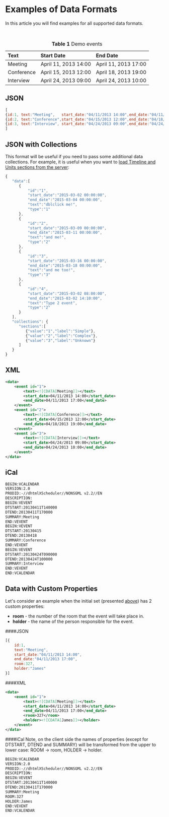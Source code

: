 Examples of Data Formats 
==============
In this article you will find examples for all supported data formats.

<br>

<table class="list" cellspacing="0" cellpadding="5" border="0">
	<caption class="caption">
		<strong>Table 1 </strong>
		Demo events
	</caption>
	<thead>
	<tr>
		<th align="left">
			Text
		</th>
		<th align="left">
			Start Date
		</th>
		<th align="left">
			End Date
		</th>
	</tr>
	</thead>
	<tbody>
	<tr>
		<td>Meeting</td>
		<td>April 11, 2013 14:00</td>
		<td>April 11, 2013 17:00</td>
	</tr>
	<tr>
		<td>Conference</td>
		<td>April 15, 2013 12:00</td>
		<td>April 18, 2013 19:00</td>
	</tr>
	<tr>
		<td>Interview </td>
		<td>April 24, 2013 09:00</td>
		<td>April 24, 2013 10:00</td>
	</tr>
	</tbody>
</table>



JSON
-------------------------

~~~js
[
{id:1, text:"Meeting",   start_date:"04/11/2013 14:00",end_date:"04/11/2013 17:00"},
{id:2, text:"Conference",start_date:"04/15/2013 12:00",end_date:"04/18/2013 19:00"},
{id:3, text:"Interview", start_date:"04/24/2013 09:00",end_date:"04/24/2013 10:00"}
]
~~~

JSON with Collections 
------------------------

This format will be useful if you need to pass some additional data collections. 
For example, it is useful when you want to [load Timeline and Units sections from the server](loading_data.md#loadingdatawithtimelineandunitssectionsfromtheserver):

~~~js
{ 
   "data":[
      {
          "id":"1",
          "start_date":"2015-03-02 00:00:00",
          "end_date":"2015-03-04 00:00:00",
          "text":"dblclick me!",
          "type":"1"
      },
      {
          "id":"2",
          "start_date":"2015-03-09 00:00:00",
          "end_date":"2015-03-11 00:00:00",
          "text":"and me!",
          "type":"2"
      },
      {
          "id":"3",
          "start_date":"2015-03-16 00:00:00",
          "end_date":"2015-03-18 00:00:00",
          "text":"and me too!",
          "type":"3"
      },
      { 
          "id":"4",
          "start_date":"2015-03-02 08:00:00",
          "end_date":"2015-03-02 14:10:00",
          "text":"Type 2 event",
          "type":"2"
      }
   ], 
   "collections": {
      "sections":[
         {"value":"1","label":"Simple"},
         {"value":"2","label":"Complex"},
         {"value":"3","label":"Unknown"}
      ]
   }
}
~~~

XML
---------------------------------

~~~xml
<data>
	<event id="1">
		<text><![CDATA[Meeting]]></text>
		<start_date>04/11/2013 14:00</start_date>
		<end_date>04/11/2013 17:00</end_date>
	</event>
	<event id="2">
		<text><![CDATA[Conference]]></text>
		<start_date>04/15/2013 12:00</start_date>
		<end_date>04/18/2013 19:00</end_date>
	</event>
	<event id="3">
		<text><![CDATA[Interview]]></text>
		<start_date>04/24/2013 09:00</start_date>
		<end_date>04/24/2013 10:00</end_date>
	</event>
</data>
~~~

iCal
---------------------
~~~html
BEGIN:VCALENDAR
VERSION:2.0
PRODID:-//dhtmlXScheduler//NONSGML v2.2//EN
DESCRIPTION:
BEGIN:VEVENT
DTSTART:20130411T140000
DTEND:20130411T170000
SUMMARY:Meeting
END:VEVENT
BEGIN:VEVENT
DTSTART:20130415
DTEND:20130418
SUMMARY:Conference
END:VEVENT
BEGIN:VEVENT
DTSTART:20130424T090000
DTEND:20130424T100000
SUMMARY:Interview
END:VEVENT
END:VCALENDAR 
~~~

Data with Custom Properties
-------------------------------
Let's consider an example when the initial set (presented <a href="data_formats.md">above</a>) has 2 custom  properties: 

- **room** - the number of the room that the event will take place in.
- **holder**  - the name of the person responsible for the event.


####JSON
~~~js
[{
	id:1,
    text:"Meeting",
    start_date:"04/11/2013 14:00", 
    end_date:"04/11/2013 17:00",
    room:327,
    holder:"James"
}]
~~~

####XML

~~~xml
<data>
	<event id="1">
		<text><![CDATA[Meeting]]></text>
		<start_date>04/11/2013 14:00</start_date>
		<end_date>04/11/2013 17:00</end_date>
        <room>327</room>
        <holder><![CDATA[James]]></holder>
	</event>
</data>
~~~

####iCal
Note, on the client side the names of properties (except for DTSTART, DTEND and SUMMARY) will be transformed  from  the upper  to lower case: ROOM -> room, HOLDER -> holder.

~~~html
BEGIN:VCALENDAR
VERSION:2.0
PRODID:-//dhtmlXScheduler//NONSGML v2.2//EN
DESCRIPTION:
BEGIN:VEVENT
DTSTART:20130411T140000
DTEND:20130411T170000
SUMMARY:Meeting
ROOM:327
HOLDER:James
END:VEVENT
END:VCALENDAR 
~~~
